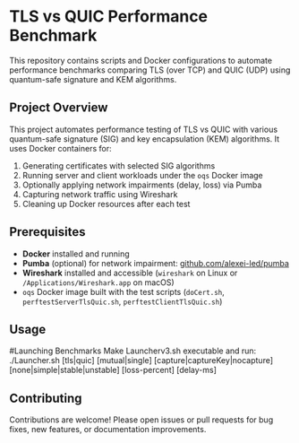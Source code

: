 # TLS vs QUIC Performance Benchmark

This repository contains scripts and Docker configurations to automate performance benchmarks comparing TLS (over TCP) and QUIC (UDP) using quantum-safe signature and KEM algorithms.

## Project Overview

This project automates performance testing of TLS vs QUIC with various quantum-safe signature (SIG) and key encapsulation (KEM) algorithms. It uses Docker containers for:

1. Generating certificates with selected SIG algorithms  
2. Running server and client workloads under the `oqs` Docker image  
3. Optionally applying network impairments (delay, loss) via Pumba  
4. Capturing network traffic using Wireshark  
5. Cleaning up Docker resources after each test

## Prerequisites

- **Docker** installed and running  
- **Pumba** (optional) for network impairment: [github.com/alexei-led/pumba](https://github.com/alexei-led/pumba)  
- **Wireshark** installed and accessible (`wireshark` on Linux or `/Applications/Wireshark.app` on macOS)  
- `oqs` Docker image built with the test scripts (`doCert.sh`, `perftestServerTlsQuic.sh`, `perftestClientTlsQuic.sh`)  


## Usage
#Launching Benchmarks
Make Launcherv3.sh executable and run:
  ./Launcher.sh [tls|quic] [mutual|single] [capture|captureKey|nocapture] [none|simple|stable|unstable] [loss-percent] [delay-ms]

## Contributing
Contributions are welcome! Please open issues or pull requests for bug fixes, new features, or documentation improvements.
